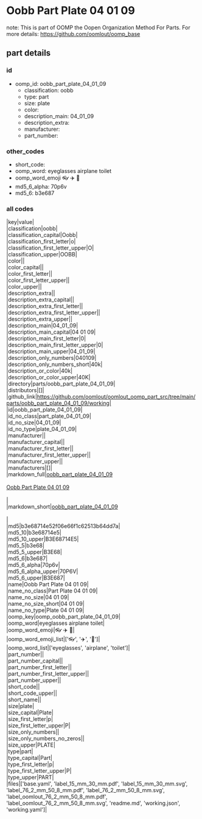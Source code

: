 # Oobb Part Plate 04 01 09  

note: This is part of OOMP the Oopen Organization Method For Parts. For more details: https://github.com/oomlout/oomp_base

##  part details





### id
* oomp_id: oobb_part_plate_04_01_09
  * classification: oobb
  * type: part
  * size: plate
  * color: 
  * description_main: 04_01_09
  * description_extra: 
  * manufacturer: 
  * part_number: 

### other_codes
* short_code: 
* oomp_word: eyeglasses airplane toilet
* oomp_word_emoji :eyeglasses: :airplane: :toilet:
* md5_6_alpha: 70p6v
* md5_6: b3e687

### all codes 
|key|value|  
|classification|oobb|  
|classification_capital|Oobb|  
|classification_first_letter|o|  
|classification_first_letter_upper|O|  
|classification_upper|OOBB|  
|color||  
|color_capital||  
|color_first_letter||  
|color_first_letter_upper||  
|color_upper||  
|description_extra||  
|description_extra_capital||  
|description_extra_first_letter||  
|description_extra_first_letter_upper||  
|description_extra_upper||  
|description_main|04_01_09|  
|description_main_capital|04 01 09|  
|description_main_first_letter|0|  
|description_main_first_letter_upper|0|  
|description_main_upper|04_01_09|  
|description_only_numbers|040109|  
|description_only_numbers_short|40k|  
|description_or_color|40k|  
|description_or_color_upper|40K|  
|directory|parts/oobb_part_plate_04_01_09|  
|distributors|[]|  
|github_link|https://github.com/oomlout/oomlout_oomp_part_src/tree/main/parts/oobb_part_plate_04_01_09/working|  
|id|oobb_part_plate_04_01_09|  
|id_no_class|part_plate_04_01_09|  
|id_no_size|04_01_09|  
|id_no_type|plate_04_01_09|  
|manufacturer||  
|manufacturer_capital||  
|manufacturer_first_letter||  
|manufacturer_first_letter_upper||  
|manufacturer_upper||  
|manufacturers|[]|  
|markdown_full|[oobb_part_plate_04_01_09](https://github.com/oomlout/oomlout_oomp_part_src/tree/main/parts/oobb_part_plate_04_01_09/working)<br>[](https://github.com/oomlout/oomlout_oomp_part_src/tree/main/parts/oobb_part_plate_04_01_09/working)<br>[Oobb Part Plate 04 01 09](https://github.com/oomlout/oomlout_oomp_part_src/tree/main/parts/oobb_part_plate_04_01_09/working)<br><br>|  
|markdown_short|[oobb_part_plate_04_01_09](https://github.com/oomlout/oomlout_oomp_part_src/tree/main/parts/oobb_part_plate_04_01_09/working)<br><br>|  
|md5|b3e68714e52f06e66f1c62513b64dd7a|  
|md5_10|b3e68714e5|  
|md5_10_upper|B3E68714E5|  
|md5_5|b3e68|  
|md5_5_upper|B3E68|  
|md5_6|b3e687|  
|md5_6_alpha|70p6v|  
|md5_6_alpha_upper|70P6V|  
|md5_6_upper|B3E687|  
|name|Oobb Part Plate 04 01 09|  
|name_no_class|Part Plate 04 01 09|  
|name_no_size|04 01 09|  
|name_no_size_short|04 01 09|  
|name_no_type|Plate 04 01 09|  
|oomp_key|oomp_oobb_part_plate_04_01_09|  
|oomp_word|eyeglasses airplane toilet|  
|oomp_word_emoji|:eyeglasses: :airplane: :toilet:|  
|oomp_word_emoji_list|[':eyeglasses:', ':airplane:', ':toilet:']|  
|oomp_word_list|['eyeglasses', 'airplane', 'toilet']|  
|part_number||  
|part_number_capital||  
|part_number_first_letter||  
|part_number_first_letter_upper||  
|part_number_upper||  
|short_code||  
|short_code_upper||  
|short_name||  
|size|plate|  
|size_capital|Plate|  
|size_first_letter|p|  
|size_first_letter_upper|P|  
|size_only_numbers||  
|size_only_numbers_no_zeros||  
|size_upper|PLATE|  
|type|part|  
|type_capital|Part|  
|type_first_letter|p|  
|type_first_letter_upper|P|  
|type_upper|PART|  
|files|['base.yaml', 'label_15_mm_30_mm.pdf', 'label_15_mm_30_mm.svg', 'label_76_2_mm_50_8_mm.pdf', 'label_76_2_mm_50_8_mm.svg', 'label_oomlout_76_2_mm_50_8_mm.pdf', 'label_oomlout_76_2_mm_50_8_mm.svg', 'readme.md', 'working.json', 'working.yaml']|  
